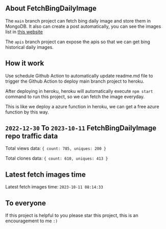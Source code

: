 ## About FetchBingDailyImage

The `main` branch project can fetch bing daily image and store them in MongoDB.
It also can create a post automatically, you can see the images list in [this website](https://oursalbum.netlify.app)

The `apis` branch project can expose the apis so that we can get bing historical daily images.

## How it work

Use schedule Github Action to automatically update readme.md file to trigger the Github Action to deploy main branch project to heroku.

After deploying in heroku, heroku will automatically execute `npm start` command to run this project, so we can fetch the image everyday.

This is like we deploy a azure function in heroku, we can get a free azure function by this way.

## `2022-12-30` To `2023-10-11` FetchBingDailyImage repo traffic data

Total views data: `{ count: 785, uniques: 200 }`

Total clones data: `{ count: 610, uniques: 413 }`

## Latest fetch images time

Latest fetch images time: `2023-10-11 08:14:33`

## To everyone

If this project is helpful to you please star this project, this is an encouragement to me `:)`



